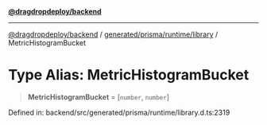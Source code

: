 [**@dragdropdeploy/backend**](../../../../../README.md)

***

[@dragdropdeploy/backend](../../../../../README.md) / [generated/prisma/runtime/library](../README.md) / MetricHistogramBucket

# Type Alias: MetricHistogramBucket

> **MetricHistogramBucket** = \[`number`, `number`\]

Defined in: backend/src/generated/prisma/runtime/library.d.ts:2319
